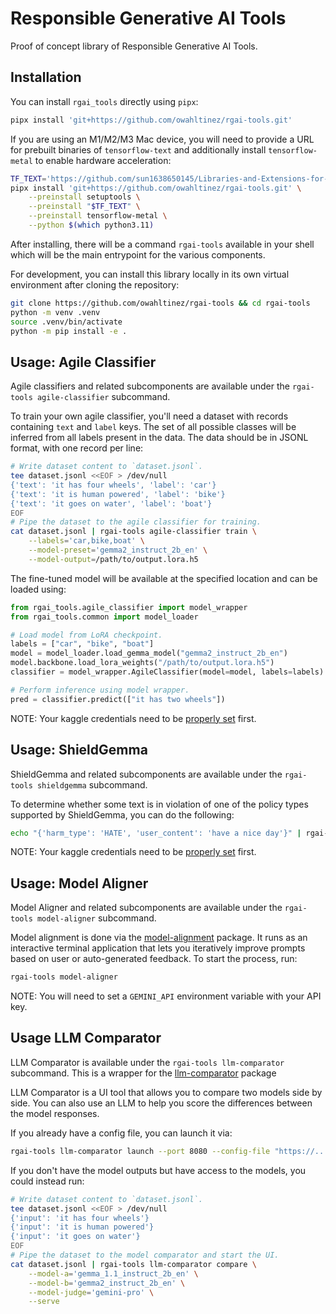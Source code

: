 # Responsible Generative AI Tools

Proof of concept library of Responsible Generative AI Tools.

## Installation

You can install `rgai_tools` directly using `pipx`:

```bash
pipx install 'git+https://github.com/owahltinez/rgai-tools.git'
```

If you are using an M1/M2/M3 Mac device, you will need to provide a URL for
prebuilt binaries of `tensorflow-text` and additionally install
`tensorflow-metal` to enable hardware acceleration:

```bash
TF_TEXT='https://github.com/sun1638650145/Libraries-and-Extensions-for-TensorFlow-for-Apple-Silicon/releases/download/v2.17/tensorflow-2.17.0-cp311-cp311-macosx_14_0_arm64.whl'
pipx install 'git+https://github.com/owahltinez/rgai-tools.git' \
    --preinstall setuptools \
    --preinstall "$TF_TEXT" \
    --preinstall tensorflow-metal \
    --python $(which python3.11)
```

After installing, there will be a command `rgai-tools` available in your shell
which will be the main entrypoint for the various components.

For development, you can install this library locally in its own virtual
environment after cloning the repository:

```bash
git clone https://github.com/owahltinez/rgai-tools && cd rgai-tools
python -m venv .venv
source .venv/bin/activate
python -m pip install -e .
```

## Usage: Agile Classifier

Agile classifiers and related subcomponents are available under the
`rgai-tools agile-classifier` subcommand.

To train your own agile classifier, you'll need a dataset with records
containing `text` and `label` keys. The set of all possible classes will be
inferred from all labels present in the data. The data should be in JSONL
format, with one record per line:

```bash
# Write dataset content to `dataset.jsonl`.
tee dataset.jsonl <<EOF > /dev/null
{'text': 'it has four wheels', 'label': 'car'}
{'text': 'it is human powered', 'label': 'bike'}
{'text': 'it goes on water', 'label': 'boat'}
EOF
# Pipe the dataset to the agile classifier for training.
cat dataset.jsonl | rgai-tools agile-classifier train \
    --labels='car,bike,boat' \
    --model-preset='gemma2_instruct_2b_en' \
    --model-output=/path/to/output.lora.h5
```

The fine-tuned model will be available at the specified location and can be
loaded using:

```python
from rgai_tools.agile_classifier import model_wrapper
from rgai_tools.common import model_loader

# Load model from LoRA checkpoint.
labels = ["car", "bike", "boat"]
model = model_loader.load_gemma_model("gemma2_instruct_2b_en")
model.backbone.load_lora_weights("/path/to/output.lora.h5")
classifier = model_wrapper.AgileClassifier(model=model, labels=labels)

# Perform inference using model wrapper.
pred = classifier.predict(["it has two wheels"])
```

NOTE: Your kaggle credentials need to be [properly set][kaggle-setup] first.

## Usage: ShieldGemma

ShieldGemma and related subcomponents are available under the
`rgai-tools shieldgemma` subcommand.

To determine whether some text is in violation of one of the policy types
supported by ShieldGemma, you can do the following:

```bash
echo "{'harm_type': 'HATE', 'user_content': 'have a nice day'}" | rgai-tools shieldgemma
```

NOTE: Your kaggle credentials need to be [properly set][kaggle-setup] first.

## Usage: Model Aligner

Model Aligner and related subcomponents are available under the
`rgai-tools model-aligner` subcommand.

Model alignment is done via the [model-alignment][model-alignment] package.
It runs as an interactive terminal application that lets you iteratively
improve prompts based on user or auto-generated feedback. To start the process,
run:

```bash
rgai-tools model-aligner
```

NOTE: You will need to set a `GEMINI_API` environment variable with your API
key.

## Usage LLM Comparator

LLM Comparator is available under the `rgai-tools llm-comparator` subcommand.
This is a wrapper for the [llm-comparator][llm-comparator] package

LLM Comparator is a UI tool that allows you to compare two models side by side.
You can also use an LLM to help you score the differences between the model
responses.

If you already have a config file, you can launch it via:

```bash
rgai-tools llm-comparator launch --port 8080 --config-file "https://.../...json"
```

If you don't have the model outputs but have access to the models, you could
instead run:

```bash
# Write dataset content to `dataset.jsonl`.
tee dataset.jsonl <<EOF > /dev/null
{'input': 'it has four wheels'}
{'input': 'it is human powered'}
{'input': 'it goes on water'}
EOF
# Pipe the dataset to the model comparator and start the UI.
cat dataset.jsonl | rgai-tools llm-comparator compare \
    --model-a='gemma_1.1_instruct_2b_en' \
    --model-b='gemma2_instruct_2b_en' \
    --model-judge='gemini-pro' \
    --serve
```

[kaggle-setup]: https://github.com/Kaggle/kaggle-api/blob/main/docs/README.md#api-credentials
[model-alignment]: https://github.com/PAIR-code/model-alignment
[llm-comparator]: https://github.com/PAIR-code/llm-comparator
